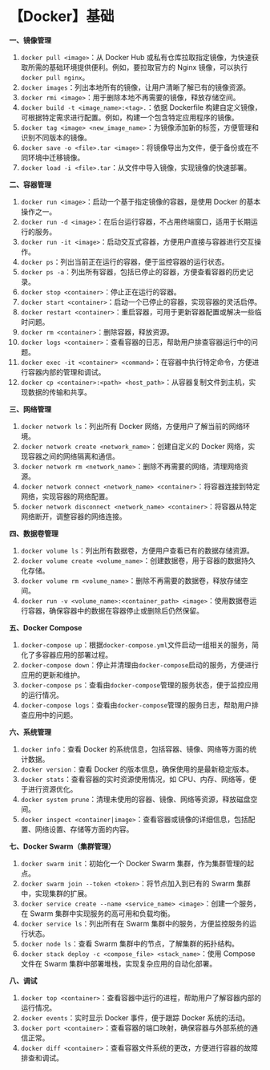# 【Docker】基础

**一、镜像管理**

1. `docker pull <image>`：从 Docker Hub 或私有仓库拉取指定镜像，为快速获取所需的基础环境提供便利。例如，要拉取官方的 Nginx 镜像，可以执行`docker pull nginx`。
2. `docker images`：列出本地所有的镜像，让用户清晰了解已有的镜像资源。
3. `docker rmi <image>`：用于删除本地不再需要的镜像，释放存储空间。
4. `docker build -t <image_name>:<tag>.`：依据 Dockerfile 构建自定义镜像，可根据特定需求进行配置。例如，构建一个包含特定应用程序的镜像。
5. `docker tag <image> <new_image_name>`：为镜像添加新的标签，方便管理和识别不同版本的镜像。
6. `docker save -o <file>.tar <image>`：将镜像导出为文件，便于备份或在不同环境中迁移镜像。
7. `docker load -i <file>.tar`：从文件中导入镜像，实现镜像的快速部署。

**二、容器管理**

1. `docker run <image>`：启动一个基于指定镜像的容器，是使用 Docker 的基本操作之一。
2. `docker run -d <image>`：在后台运行容器，不占用终端窗口，适用于长期运行的服务。
3. `docker run -it <image>`：启动交互式容器，方便用户直接与容器进行交互操作。
4. `docker ps`：列出当前正在运行的容器，便于监控容器的运行状态。
5. `docker ps -a`：列出所有容器，包括已停止的容器，方便查看容器的历史记录。
6. `docker stop <container>`：停止正在运行的容器。
7. `docker start <container>`：启动一个已停止的容器，实现容器的灵活启停。
8. `docker restart <container>`：重启容器，可用于更新容器配置或解决一些临时问题。
9. `docker rm <container>`：删除容器，释放资源。
10. `docker logs <container>`：查看容器的日志，帮助用户排查容器运行中的问题。
11. `docker exec -it <container> <command>`：在容器中执行特定命令，方便进行容器内部的管理和调试。
12. `docker cp <container>:<path> <host_path>`：从容器复制文件到主机，实现数据的传输和共享。

**三、网络管理**

1. `docker network ls`：列出所有 Docker 网络，方便用户了解当前的网络环境。
2. `docker network create <network_name>`：创建自定义的 Docker 网络，实现容器之间的网络隔离和通信。
3. `docker network rm <network_name>`：删除不再需要的网络，清理网络资源。
4. `docker network connect <network_name> <container>`：将容器连接到特定网络，实现容器的网络配置。
5. `docker network disconnect <network_name> <container>`：将容器从特定网络断开，调整容器的网络连接。

**四、数据卷管理**

1. `docker volume ls`：列出所有数据卷，方便用户查看已有的数据存储资源。
2. `docker volume create <volume_name>`：创建数据卷，用于容器的数据持久化存储。
3. `docker volume rm <volume_name>`：删除不再需要的数据卷，释放存储空间。
4. `docker run -v <volume_name>:<container_path> <image>`：使用数据卷运行容器，确保容器中的数据在容器停止或删除后仍然保留。

**五、Docker Compose**

1. `docker-compose up`：根据`docker-compose.yml`文件启动一组相关的服务，简化了多容器应用的部署过程。
2. `docker-compose down`：停止并清理由`docker-compose`启动的服务，方便进行应用的更新和维护。
3. `docker-compose ps`：查看由`docker-compose`管理的服务状态，便于监控应用的运行情况。
4. `docker-compose logs`：查看由`docker-compose`管理的服务日志，帮助用户排查应用中的问题。

**六、系统管理**

1. `docker info`：查看 Docker 的系统信息，包括容器、镜像、网络等方面的统计数据。
2. `docker version`：查看 Docker 的版本信息，确保使用的是最新稳定版本。
3. `docker stats`：查看容器的实时资源使用情况，如 CPU、内存、网络等，便于进行资源优化。
4. `docker system prune`：清理未使用的容器、镜像、网络等资源，释放磁盘空间。
5. `docker inspect <container|image>`：查看容器或镜像的详细信息，包括配置、网络设置、存储等方面的内容。

**七、Docker Swarm（集群管理）**

1. `docker swarm init`：初始化一个 Docker Swarm 集群，作为集群管理的起点。
2. `docker swarm join --token <token>`：将节点加入到已有的 Swarm 集群中，实现集群的扩展。
3. `docker service create --name <service_name> <image>`：创建一个服务，在 Swarm 集群中实现服务的高可用和负载均衡。
4. `docker service ls`：列出所有在 Swarm 集群中的服务，方便监控服务的运行状态。
5. `docker node ls`：查看 Swarm 集群中的节点，了解集群的拓扑结构。
6. `docker stack deploy -c <compose_file> <stack_name>`：使用 Compose 文件在 Swarm 集群中部署堆栈，实现复杂应用的自动化部署。

**八、调试**

1. `docker top <container>`：查看容器中运行的进程，帮助用户了解容器内部的运行情况。
2. `docker events`：实时显示 Docker 事件，便于跟踪 Docker 系统的活动。
3. `docker port <container>`：查看容器的端口映射，确保容器与外部系统的通信正常。
4. `docker diff <container>`：查看容器文件系统的更改，方便进行容器的故障排查和调试。
